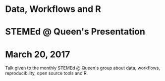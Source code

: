# Data, Workflows and R
# STEMEd @ Queen's Presentation
# March 20, 2017

Talk given to the monthly STEMEd @ Queen's group about data, workflows, reproducibility, open source tools and R.

